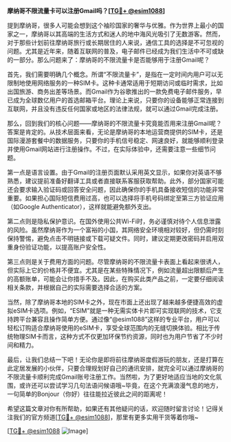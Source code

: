 **摩纳哥不限流量卡可以注册Gmail吗？[[TG💪+ @esim1088](https://t.me/s/esim1088)]**

提到摩纳哥，很多人可能会想到这个袖珍国家的奢华与优雅。作为世界上最小的国家之一，摩纳哥以其高端的生活方式和迷人的地中海风光吸引了无数游客。然而，对于那些计划前往摩纳哥旅行或长期居住的人来说，通信工具的选择是不可忽视的问题。尤其是近年来，随着互联网的普及，电子邮件已经成为我们生活中不可或缺的一部分。那么问题来了：摩纳哥的不限流量卡是否能够用于注册Gmail呢？

首先，我们需要明确几个概念。所谓“不限流量卡”，是指在一定时间内用户可以无限制地使用网络服务的一种SIM卡。这种卡通常适用于短期访问或临时需求，比如出国旅游、商务出差等场景。而Gmail作为谷歌推出的一款免费电子邮件服务，早已成为全球数亿用户的首选邮箱平台。理论上来说，只要你的设备能够正常连接到互联网，并且没有违反任何国家或地区的法律法规，就可以通过Gmail完成注册。

那么，回到我们的核心问题——摩纳哥的不限流量卡究竟能否用来注册Gmail呢？答案是肯定的。从技术层面来看，无论是摩纳哥的本地运营商提供的SIM卡，还是国际漫游套餐中的数据服务，只要你的手机信号稳定、网速良好，就能够顺利登录并使用Gmail网站进行注册操作。不过，在实际体验中，还需要注意一些细节问题。

第一点是语言设置。由于Gmail的注册页面默认采用英文显示，如果你对英语不够熟悉，建议提前准备好翻译工具或者直接联系客服获取帮助。此外，部分国家可能还会要求输入验证码或回答安全问题，因此确保你的手机具备接收短信的功能非常重要。如果担心国际短信费用过高，也可以选择将手机号码绑定至第三方验证应用（如Google Authenticator），这样就能避免额外支出。

第二点则是隐私保护意识。在国外使用公共Wi-Fi时，务必谨慎对待个人信息泄露的风险。虽然摩纳哥作为一个富裕的小国，其网络安全环境相对较好，但仍需时刻保持警惕，避免点击不明链接或下载可疑文件。同时，建议定期更改密码并启用双重身份验证功能，以提高账户安全性。

第三点则是关于费用方面的问题。尽管摩纳哥的不限流量卡表面上看起来很诱人，但实际上它的价格并不便宜。尤其是在某些特殊情况下，例如流量超出限额后产生的高额账单，可能会让你措手不及。因此，在购买此类产品之前，一定要仔细阅读相关条款，并根据自己的实际需要选择合适的方案。

当然，除了摩纳哥本地的SIM卡之外，现在市面上还出现了越来越多便捷高效的虚拟eSIM卡选项。例如，“ESIM”就是一种无需实体卡片即可实现联网的技术，它支持跨平台兼容且操作简单方便。通过像“@esim1088”这样的专业平台，用户可以轻松订购适合摩纳哥使用的eSIM卡，享受全球范围内的无缝切换体验。相比于传统物理SIM卡而言，这种方式不仅更加环保节约资源，同时也为用户节省了不少时间和精力。

最后，让我们总结一下吧！无论你是即将前往摩纳哥度假游玩的朋友，还是打算在此定居发展的小伙伴，只要合理规划好自己的通讯安排，就完全可以通过摩纳哥的不限流量卡顺利完成Gmail账号注册工作。当然啦，为了更好地适应当地的文化氛围，或许还可以尝试学习几句法语问候语哦~毕竟，在这个充满浪漫气息的地方，一句简单的Bonjour（你好）往往能拉近彼此之间的距离呢！

希望这篇文章对你有所帮助，如果还有其他疑问的话，欢迎随时留言讨论！记得关注我们的官方频道[[TG💪+ @esim1088](https://t.me/s/esim1088)]，那里有更多实用干货等着你哦~ 

[[TG💪+ @esim1088](https://t.me/s/esim1088) ![Image](https://i.postimg.cc/4NQfJmqS/Snipaste-2025-05-13-00-14-12.png)]
